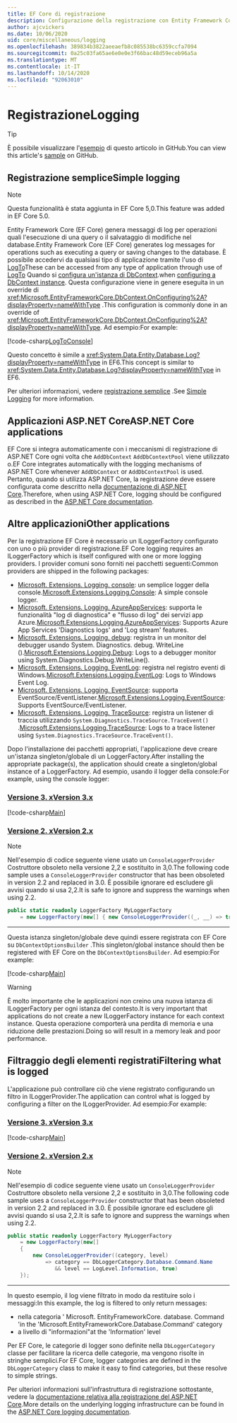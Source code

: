 ```yaml
---
title: EF Core di registrazione
description: Configurazione della registrazione con Entity Framework Core
author: ajcvickers
ms.date: 10/06/2020
uid: core/miscellaneous/logging
ms.openlocfilehash: 389834b3822aeeaefb8c085538bc6359ccfa7094
ms.sourcegitcommit: 0a25c03fa65ae6e0e0e3f66bac48d59eceb96a5a
ms.translationtype: MT
ms.contentlocale: it-IT
ms.lasthandoff: 10/14/2020
ms.locfileid: "92063010"
---
```

# <a name="logging"></a><span data-ttu-id="f5126-103">Registrazione</span><span class="sxs-lookup"><span data-stu-id="f5126-103">Logging</span></span>

> [!TIP]
> <span data-ttu-id="f5126-104">È possibile visualizzare l'[esempio](https://github.com/dotnet/EntityFramework.Docs/tree/master/samples/core/Miscellaneous/Logging) di questo articolo in GitHub.</span><span class="sxs-lookup"><span data-stu-id="f5126-104">You can view this article's [sample](https://github.com/dotnet/EntityFramework.Docs/tree/master/samples/core/Miscellaneous/Logging) on GitHub.</span></span>

## <a name="simple-logging"></a><span data-ttu-id="f5126-105">Registrazione semplice</span><span class="sxs-lookup"><span data-stu-id="f5126-105">Simple logging</span></span>

> [!NOTE]
> <span data-ttu-id="f5126-106">Questa funzionalità è stata aggiunta in EF Core 5,0.</span><span class="sxs-lookup"><span data-stu-id="f5126-106">This feature was added in EF Core 5.0.</span></span>

<span data-ttu-id="f5126-107">Entity Framework Core (EF Core) genera messaggi di log per operazioni quali l'esecuzione di una query o il salvataggio di modifiche nel database.</span><span class="sxs-lookup"><span data-stu-id="f5126-107">Entity Framework Core (EF Core) generates log messages for operations such as executing a query or saving changes to the database.</span></span> <span data-ttu-id="f5126-108">È possibile accedervi da qualsiasi tipo di applicazione tramite l'uso di [LogTo](https://github.com/dotnet/efcore/blob/ec3df8fd7e4ea4ebeebfa747619cef37b23ab2c6/src/EFCore/DbContextOptionsBuilder.cs#L135)</span><span class="sxs-lookup"><span data-stu-id="f5126-108">These can be accessed from any type of application through use of [LogTo](https://github.com/dotnet/efcore/blob/ec3df8fd7e4ea4ebeebfa747619cef37b23ab2c6/src/EFCore/DbContextOptionsBuilder.cs#L135)</span></span> <!-- Issue #2748 <xref:Microsoft.EntityFrameworkCore.DbContextOptionsBuilder.LogTo%2A> --> <span data-ttu-id="f5126-109">Quando si [configura un'istanza di DbContext](xref:core/miscellaneous/configuring-dbcontext).</span><span class="sxs-lookup"><span data-stu-id="f5126-109">when [configuring a DbContext instance](xref:core/miscellaneous/configuring-dbcontext).</span></span> <span data-ttu-id="f5126-110">Questa configurazione viene in genere eseguita in un override di <xref:Microsoft.EntityFrameworkCore.DbContext.OnConfiguring%2A?displayProperty=nameWithType> .</span><span class="sxs-lookup"><span data-stu-id="f5126-110">This configuration is commonly done in an override of <xref:Microsoft.EntityFrameworkCore.DbContext.OnConfiguring%2A?displayProperty=nameWithType>.</span></span> <span data-ttu-id="f5126-111">Ad esempio:</span><span class="sxs-lookup"><span data-stu-id="f5126-111">For example:</span></span>

<!--
    protected override void OnConfiguring(DbContextOptionsBuilder optionsBuilder)
        => optionsBuilder.LogTo(Console.WriteLine);
-->
[!code-csharp[LogToConsole](../../../samples/core/Miscellaneous/Logging/SimpleLogging/Program.cs?name=LogToConsole)]

<span data-ttu-id="f5126-112">Questo concetto è simile a <xref:System.Data.Entity.Database.Log?displayProperty=nameWithType> in EF6.</span><span class="sxs-lookup"><span data-stu-id="f5126-112">This concept is similar to <xref:System.Data.Entity.Database.Log?displayProperty=nameWithType> in EF6.</span></span>

<span data-ttu-id="f5126-113">Per ulteriori informazioni, vedere [registrazione semplice](xref:core/miscellaneous/events/simple-logging) .</span><span class="sxs-lookup"><span data-stu-id="f5126-113">See [Simple Logging](xref:core/miscellaneous/events/simple-logging) for more information.</span></span>

## <a name="aspnet-core-applications"></a><span data-ttu-id="f5126-114">Applicazioni ASP.NET Core</span><span class="sxs-lookup"><span data-stu-id="f5126-114">ASP.NET Core applications</span></span>

<span data-ttu-id="f5126-115">EF Core si integra automaticamente con i meccanismi di registrazione di ASP.NET Core ogni volta che `AddDbContext` `AddDbContextPool` viene utilizzato o.</span><span class="sxs-lookup"><span data-stu-id="f5126-115">EF Core integrates automatically with the logging mechanisms of ASP.NET Core whenever `AddDbContext` or `AddDbContextPool` is used.</span></span> <span data-ttu-id="f5126-116">Pertanto, quando si utilizza ASP.NET Core, la registrazione deve essere configurata come descritto nella [documentazione di ASP.NET Core](/aspnet/core/fundamentals/logging?tabs=aspnetcore2x).</span><span class="sxs-lookup"><span data-stu-id="f5126-116">Therefore, when using ASP.NET Core, logging should be configured as described in the [ASP.NET Core documentation](/aspnet/core/fundamentals/logging?tabs=aspnetcore2x).</span></span>

## <a name="other-applications"></a><span data-ttu-id="f5126-117">Altre applicazioni</span><span class="sxs-lookup"><span data-stu-id="f5126-117">Other applications</span></span>

<span data-ttu-id="f5126-118">Per la registrazione EF Core è necessario un ILoggerFactory configurato con uno o più provider di registrazione.</span><span class="sxs-lookup"><span data-stu-id="f5126-118">EF Core logging requires an ILoggerFactory which is itself configured with one or more logging providers.</span></span> <span data-ttu-id="f5126-119">I provider comuni sono forniti nei pacchetti seguenti:</span><span class="sxs-lookup"><span data-stu-id="f5126-119">Common providers are shipped in the following packages:</span></span>

* <span data-ttu-id="f5126-120">[Microsoft. Extensions. Logging. console](https://www.nuget.org/packages/Microsoft.Extensions.Logging.Console/): un semplice logger della console.</span><span class="sxs-lookup"><span data-stu-id="f5126-120">[Microsoft.Extensions.Logging.Console](https://www.nuget.org/packages/Microsoft.Extensions.Logging.Console/): A simple console logger.</span></span>
* <span data-ttu-id="f5126-121">[Microsoft. Extensions. Logging. AzureAppServices](https://www.nuget.org/packages/Microsoft.Extensions.Logging.AzureAppServices/): supporta le funzionalità "log di diagnostica" e "flusso di log" dei servizi app Azure.</span><span class="sxs-lookup"><span data-stu-id="f5126-121">[Microsoft.Extensions.Logging.AzureAppServices](https://www.nuget.org/packages/Microsoft.Extensions.Logging.AzureAppServices/): Supports Azure App Services 'Diagnostics logs' and 'Log stream' features.</span></span>
* <span data-ttu-id="f5126-122">[Microsoft. Extensions. Logging. debug](https://www.nuget.org/packages/Microsoft.Extensions.Logging.Debug/): registra in un monitor del debugger usando System. Diagnostics. debug. WriteLine ().</span><span class="sxs-lookup"><span data-stu-id="f5126-122">[Microsoft.Extensions.Logging.Debug](https://www.nuget.org/packages/Microsoft.Extensions.Logging.Debug/): Logs to a debugger monitor using System.Diagnostics.Debug.WriteLine().</span></span>
* <span data-ttu-id="f5126-123">[Microsoft. Extensions. Logging. EventLog](https://www.nuget.org/packages/Microsoft.Extensions.Logging.EventLog/): registra nel registro eventi di Windows.</span><span class="sxs-lookup"><span data-stu-id="f5126-123">[Microsoft.Extensions.Logging.EventLog](https://www.nuget.org/packages/Microsoft.Extensions.Logging.EventLog/): Logs to Windows Event Log.</span></span>
* <span data-ttu-id="f5126-124">[Microsoft. Extensions. Logging. EventSource](https://www.nuget.org/packages/Microsoft.Extensions.Logging.EventSource/): supporta EventSource/EventListener.</span><span class="sxs-lookup"><span data-stu-id="f5126-124">[Microsoft.Extensions.Logging.EventSource](https://www.nuget.org/packages/Microsoft.Extensions.Logging.EventSource/): Supports EventSource/EventListener.</span></span>
* <span data-ttu-id="f5126-125">[Microsoft. Extensions. Logging. TraceSource](https://www.nuget.org/packages/Microsoft.Extensions.Logging.TraceSource/): registra un listener di traccia utilizzando `System.Diagnostics.TraceSource.TraceEvent()` .</span><span class="sxs-lookup"><span data-stu-id="f5126-125">[Microsoft.Extensions.Logging.TraceSource](https://www.nuget.org/packages/Microsoft.Extensions.Logging.TraceSource/): Logs to a trace listener using `System.Diagnostics.TraceSource.TraceEvent()`.</span></span>

<span data-ttu-id="f5126-126">Dopo l'installazione dei pacchetti appropriati, l'applicazione deve creare un'istanza singleton/globale di un LoggerFactory.</span><span class="sxs-lookup"><span data-stu-id="f5126-126">After installing the appropriate package(s), the application should create a singleton/global instance of a LoggerFactory.</span></span> <span data-ttu-id="f5126-127">Ad esempio, usando il logger della console:</span><span class="sxs-lookup"><span data-stu-id="f5126-127">For example, using the console logger:</span></span>

### <a name="version-3x"></a>[<span data-ttu-id="f5126-128">Versione 3. x</span><span class="sxs-lookup"><span data-stu-id="f5126-128">Version 3.x</span></span>](#tab/v3)

[!code-csharp[Main](../../../samples/core/Miscellaneous/Logging/Logging/BloggingContext.cs#DefineLoggerFactory)]

### <a name="version-2x"></a>[<span data-ttu-id="f5126-129">Versione 2. x</span><span class="sxs-lookup"><span data-stu-id="f5126-129">Version 2.x</span></span>](#tab/v2)

> [!NOTE]
> <span data-ttu-id="f5126-130">Nell'esempio di codice seguente viene usato un `ConsoleLoggerProvider` Costruttore obsoleto nella versione 2,2 e sostituito in 3,0.</span><span class="sxs-lookup"><span data-stu-id="f5126-130">The following code sample uses a `ConsoleLoggerProvider` constructor that has been obsoleted in version 2.2 and replaced in 3.0.</span></span> <span data-ttu-id="f5126-131">È possibile ignorare ed escludere gli avvisi quando si usa 2,2.</span><span class="sxs-lookup"><span data-stu-id="f5126-131">It is safe to ignore and suppress the warnings when using 2.2.</span></span>

```csharp
public static readonly LoggerFactory MyLoggerFactory
    = new LoggerFactory(new[] { new ConsoleLoggerProvider((_, __) => true, true) });
```

***

<span data-ttu-id="f5126-132">Questa istanza singleton/globale deve quindi essere registrata con EF Core su `DbContextOptionsBuilder` .</span><span class="sxs-lookup"><span data-stu-id="f5126-132">This singleton/global instance should then be registered with EF Core on the `DbContextOptionsBuilder`.</span></span> <span data-ttu-id="f5126-133">Ad esempio:</span><span class="sxs-lookup"><span data-stu-id="f5126-133">For example:</span></span>

[!code-csharp[Main](../../../samples/core/Miscellaneous/Logging/Logging/BloggingContext.cs#RegisterLoggerFactory)]

> [!WARNING]
> <span data-ttu-id="f5126-134">È molto importante che le applicazioni non creino una nuova istanza di ILoggerFactory per ogni istanza del contesto.</span><span class="sxs-lookup"><span data-stu-id="f5126-134">It is very important that applications do not create a new ILoggerFactory instance for each context instance.</span></span> <span data-ttu-id="f5126-135">Questa operazione comporterà una perdita di memoria e una riduzione delle prestazioni.</span><span class="sxs-lookup"><span data-stu-id="f5126-135">Doing so will result in a memory leak and poor performance.</span></span>

## <a name="filtering-what-is-logged"></a><span data-ttu-id="f5126-136">Filtraggio degli elementi registrati</span><span class="sxs-lookup"><span data-stu-id="f5126-136">Filtering what is logged</span></span>

<span data-ttu-id="f5126-137">L'applicazione può controllare ciò che viene registrato configurando un filtro in ILoggerProvider.</span><span class="sxs-lookup"><span data-stu-id="f5126-137">The application can control what is logged by configuring a filter on the ILoggerProvider.</span></span> <span data-ttu-id="f5126-138">Ad esempio:</span><span class="sxs-lookup"><span data-stu-id="f5126-138">For example:</span></span>

### <a name="version-3x"></a>[<span data-ttu-id="f5126-139">Versione 3. x</span><span class="sxs-lookup"><span data-stu-id="f5126-139">Version 3.x</span></span>](#tab/v3)

[!code-csharp[Main](../../../samples/core/Miscellaneous/Logging/Logging/BloggingContextWithFiltering.cs#DefineLoggerFactory)]

### <a name="version-2x"></a>[<span data-ttu-id="f5126-140">Versione 2. x</span><span class="sxs-lookup"><span data-stu-id="f5126-140">Version 2.x</span></span>](#tab/v2)

> [!NOTE]
> <span data-ttu-id="f5126-141">Nell'esempio di codice seguente viene usato un `ConsoleLoggerProvider` Costruttore obsoleto nella versione 2,2 e sostituito in 3,0.</span><span class="sxs-lookup"><span data-stu-id="f5126-141">The following code sample uses a `ConsoleLoggerProvider` constructor that has been obsoleted in version 2.2 and replaced in 3.0.</span></span> <span data-ttu-id="f5126-142">È possibile ignorare ed escludere gli avvisi quando si usa 2,2.</span><span class="sxs-lookup"><span data-stu-id="f5126-142">It is safe to ignore and suppress the warnings when using 2.2.</span></span>

```csharp
public static readonly LoggerFactory MyLoggerFactory
    = new LoggerFactory(new[]
    {
        new ConsoleLoggerProvider((category, level)
            => category == DbLoggerCategory.Database.Command.Name
               && level == LogLevel.Information, true)
    });
```

***

<span data-ttu-id="f5126-143">In questo esempio, il log viene filtrato in modo da restituire solo i messaggi:</span><span class="sxs-lookup"><span data-stu-id="f5126-143">In this example, the log is filtered to only return messages:</span></span>

* <span data-ttu-id="f5126-144">nella categoria ' Microsoft. EntityFrameworkCore. database. Command '</span><span class="sxs-lookup"><span data-stu-id="f5126-144">in the 'Microsoft.EntityFrameworkCore.Database.Command' category</span></span>
* <span data-ttu-id="f5126-145">a livello di "informazioni"</span><span class="sxs-lookup"><span data-stu-id="f5126-145">at the 'Information' level</span></span>

<span data-ttu-id="f5126-146">Per EF Core, le categorie di logger sono definite nella `DbLoggerCategory` classe per facilitare la ricerca delle categorie, ma vengono risolte in stringhe semplici.</span><span class="sxs-lookup"><span data-stu-id="f5126-146">For EF Core, logger categories are defined in the `DbLoggerCategory` class to make it easy to find categories, but these resolve to simple strings.</span></span>

<span data-ttu-id="f5126-147">Per ulteriori informazioni sull'infrastruttura di registrazione sottostante, vedere la [documentazione relativa alla registrazione del ASP.NET Core](/aspnet/core/fundamentals/logging?tabs=aspnetcore2x).</span><span class="sxs-lookup"><span data-stu-id="f5126-147">More details on the underlying logging infrastructure can be found in the [ASP.NET Core logging documentation](/aspnet/core/fundamentals/logging?tabs=aspnetcore2x).</span></span>
